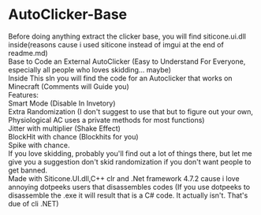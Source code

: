 # AutoClicker-Base
Before doing anything extract the clicker base, you will find siticone.ui.dll inside(reasons cause i used siticone instead of imgui at the end of readme.md) <br />
Base to Code an External AutoClicker (Easy to Understand For Everyone, especially all people who loves skidding... maybe) <br />
Inside This sln you will find the code for an Autoclicker that works on Minecraft (Comments will Guide you) <br />
Features: <br />
Smart Mode (Disable In Invetory) <br />
Extra Randomization (I don't suggest to use that but to figure out your own, Physiological AC uses a private methods for most functions) <br />
Jitter with multiplier (Shake Effect) <br />
BlockHit with chance (Blockhits for you) <br />
Spike with chance. <br />
If you love skidding, probably you'll find out a lot of things there, but let me give you a suggestion don't skid randomization if you don't want people to get banned.  <br />
Made with Siticone.UI.dll,C++ clr and .Net framework 4.7.2 cause i love annoying dotpeeks users that disassembles codes (If you use dotpeeks to disassemble the .exe it will result that is a C# code. It actually isn't. That's due of cli .NET)
